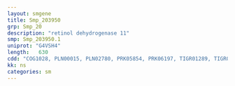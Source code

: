 ```yaml
---
layout: smgene
title: Smp_203950
grp: Smp_20
description: "retinol dehydrogenase 11"
smp: Smp_203950.1
uniprot: "G4VSH4"
length:   630
cdd: "COG1028, PLN00015, PLN02780, PRK05854, PRK06197, TIGR01289, TIGR01963, cd05327, cl21454, pfam00106, pfam08659, smart00822"
kk: ns
categories: sm
---
```

